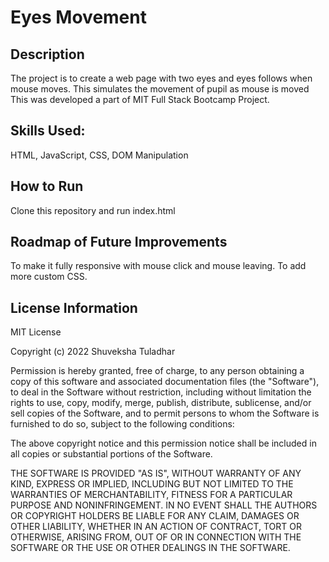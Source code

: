 # Eyes Movement

## Description
The project is to create a web page with two eyes and eyes follows when mouse moves.  This simulates the movement of pupil as mouse is moved  This was developed a part of MIT Full Stack Bootcamp Project. 

## Skills Used:
HTML, JavaScript, CSS, DOM Manipulation

## How to Run
Clone this repository and run index.html

## Roadmap of Future Improvements
To make it fully responsive with mouse click and mouse leaving. 
To add more custom CSS. 

## License Information
MIT License

Copyright (c) 2022 Shuveksha Tuladhar

Permission is hereby granted, free of charge, to any person obtaining a copy of this software and associated documentation files (the "Software"), to deal in the Software without restriction, including without limitation the rights to use, copy, modify, merge, publish, distribute, sublicense, and/or sell copies of the Software, and to permit persons to whom the Software is furnished to do so, subject to the following conditions:

The above copyright notice and this permission notice shall be included in all copies or substantial portions of the Software.

THE SOFTWARE IS PROVIDED "AS IS", WITHOUT WARRANTY OF ANY KIND, EXPRESS OR IMPLIED, INCLUDING BUT NOT LIMITED TO THE WARRANTIES OF MERCHANTABILITY, FITNESS FOR A PARTICULAR PURPOSE AND NONINFRINGEMENT. IN NO EVENT SHALL THE AUTHORS OR COPYRIGHT HOLDERS BE LIABLE FOR ANY CLAIM, DAMAGES OR OTHER LIABILITY, WHETHER IN AN ACTION OF CONTRACT, TORT OR OTHERWISE, ARISING FROM, OUT OF OR IN CONNECTION WITH THE SOFTWARE OR THE USE OR OTHER DEALINGS IN THE SOFTWARE.

